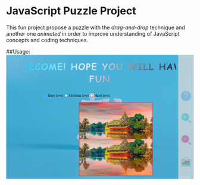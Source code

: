 # JavaScript Puzzle Project

This fun project propose a puzzle with the _drag-and-drop_ technique and another one _animated_ in order to improve understanding of JavaScript concepts and coding techniques.

##Usage:
![](./media/screenshots/Screenshot%202023-09-26%20205149.png)





